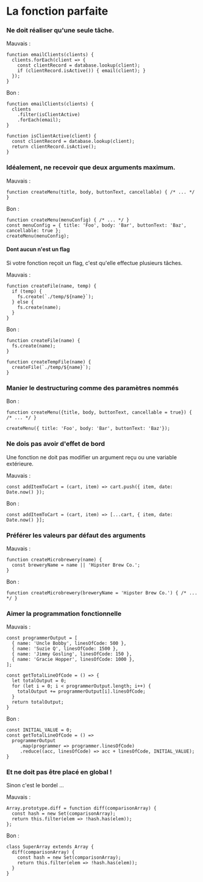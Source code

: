 # La fonction parfaite

### Ne doit réaliser qu'une seule tâche.

Mauvais :
```ecmascript 6
function emailClients(clients) {
  clients.forEach(client => {
    const clientRecord = database.lookup(client);
    if (clientRecord.isActive()) { email(client); }
  });
}
```

Bon :
```ecmascript 6
function emailClients(clients) {
  clients
    .filter(isClientActive)
    .forEach(email);
}

function isClientActive(client) {
  const clientRecord = database.lookup(client);
  return clientRecord.isActive();
}
```

### Idéalement, ne recevoir que deux arguments maximum.

Mauvais :
```ecmascript 6
function createMenu(title, body, buttonText, cancellable) { /* ... */ }
```

Bon :
```ecmascript 6
function createMenu(menuConfig) { /* ... */ }
const menuConfig = { title: 'Foo', body: 'Bar', buttonText: 'Baz', cancellable: true };
createMenu(menuConfig);
```

#### Dont aucun n'est un flag

Si votre fonction reçoit un flag, c'est qu'elle effectue plusieurs tâches.

Mauvais :
```ecmascript 6
function createFile(name, temp) {
  if (temp) {
    fs.create(`./temp/${name}`);
  } else {
    fs.create(name);
  }
}
```

Bon :
```ecmascript 6
function createFile(name) {
  fs.create(name);
}

function createTempFile(name) {
  createFile(`./temp/${name}`);
}
```

### Manier le destructuring comme des paramètres nommés

Bon :
```ecmascript 6
function createMenu({title, body, buttonText, cancellable = true}) { /* ... */ }

createMenu({ title: 'Foo', body: 'Bar', buttonText: 'Baz'});
```

### Ne dois pas avoir d'effet de bord

Une fonction ne doit pas modifier un argument reçu ou une variable extérieure.

Mauvais :
```ecmascript 6
const addItemToCart = (cart, item) => cart.push({ item, date: Date.now() });
```

Bon :
```ecmascript 6
const addItemToCart = (cart, item) => [...cart, { item, date: Date.now() }];
```

### Préférer les valeurs par défaut des arguments

Mauvais :
```ecmascript 6
function createMicrobrewery(name) {
  const breweryName = name || 'Hipster Brew Co.';
}
```

Bon :
```ecmascript 6
function createMicrobrewery(breweryName = 'Hipster Brew Co.') { /* ... */ }
```

### Aimer la programmation fonctionnelle

Mauvais :
```ecmascript 6
const programmerOutput = [
  { name: 'Uncle Bobby', linesOfCode: 500 },
  { name: 'Suzie Q', linesOfCode: 1500 },
  { name: 'Jimmy Gosling', linesOfCode: 150 },
  { name: 'Gracie Hopper', linesOfCode: 1000 },
];

const getTotalLineOfCode = () => {
  let totalOutput = 0;
  for (let i = 0; i < programmerOutput.length; i++) {
    totalOutput += programmerOutput[i].linesOfCode;
  }
  return totalOutput;
}
```

Bon :
```ecmascript 6
const INITIAL_VALUE = 0;
const getTotalLineOfCode = () => 
  programmerOutput
     .map(programmer => programmer.linesOfCode)
     .reduce((acc, linesOfCode) => acc + linesOfCode, INITIAL_VALUE);
}
```
### Et ne doit pas être placé en global !

Sinon c'est le bordel ...

Mauvais :
```ecmascript 6
Array.prototype.diff = function diff(comparisonArray) {
  const hash = new Set(comparisonArray);
  return this.filter(elem => !hash.has(elem));
};
```

Bon :
```ecmascript 6
class SuperArray extends Array {
  diff(comparisonArray) {
    const hash = new Set(comparisonArray);
    return this.filter(elem => !hash.has(elem));
  }
}

```
